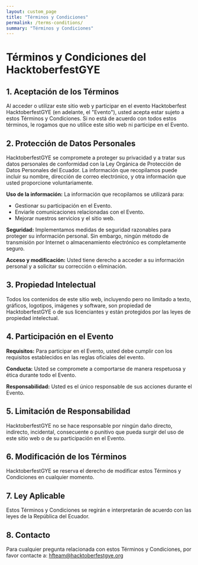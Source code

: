 ```yaml
---
layout: custom_page
title: "Términos y Condiciones"
permalink: /terms-conditions/
summary: "Términos y Condiciones"
---
```


# Términos y Condiciones del HacktoberfestGYE

## 1. Aceptación de los Términos

Al acceder o utilizar este sitio web y participar en el evento Hacktoberfest HacktoberfestGYE (en adelante, el "Evento"), usted acepta estar sujeto a estos Términos y Condiciones. Si no está de acuerdo con todos estos términos, le rogamos que no utilice este sitio web ni participe en el Evento.

## 2. Protección de Datos Personales

HacktoberfestGYE se compromete a proteger su privacidad y a tratar sus datos personales de conformidad con la Ley Orgánica de Protección de Datos Personales del Ecuador. La información que recopilamos puede incluir su nombre, dirección de correo electrónico, y otra información que usted proporcione voluntariamente.

**Uso de la información:** La información que recopilamos se utilizará para:
- Gestionar su participación en el Evento.
- Enviarle comunicaciones relacionadas con el Evento.
- Mejorar nuestros servicios y el sitio web.

**Seguridad:** Implementamos medidas de seguridad razonables para proteger su información personal. Sin embargo, ningún método de transmisión por Internet o almacenamiento electrónico es completamente seguro.

**Acceso y modificación:** Usted tiene derecho a acceder a su información personal y a solicitar su corrección o eliminación.

## 3. Propiedad Intelectual

Todos los contenidos de este sitio web, incluyendo pero no limitado a texto, gráficos, logotipos, imágenes y software, son propiedad de HacktoberfestGYE o de sus licenciantes y están protegidos por las leyes de propiedad intelectual.

## 4. Participación en el Evento

**Requisitos:** Para participar en el Evento, usted debe cumplir con los requisitos establecidos en las reglas oficiales del evento.

**Conducta:** Usted se compromete a comportarse de manera respetuosa y ética durante todo el Evento.

**Responsabilidad:** Usted es el único responsable de sus acciones durante el Evento.

## 5. Limitación de Responsabilidad

HacktoberfestGYE no se hace responsable por ningún daño directo, indirecto, incidental, consecuente o punitivo que pueda surgir del uso de este sitio web o de su participación en el Evento.

## 6. Modificación de los Términos

HacktoberfestGYE se reserva el derecho de modificar estos Términos y Condiciones en cualquier momento.

## 7. Ley Aplicable

Estos Términos y Condiciones se regirán e interpretarán de acuerdo con las leyes de la República del Ecuador.

## 8. Contacto

Para cualquier pregunta relacionada con estos Términos y Condiciones, por favor contacte a: hfteam@hacktoberfestgye.org
